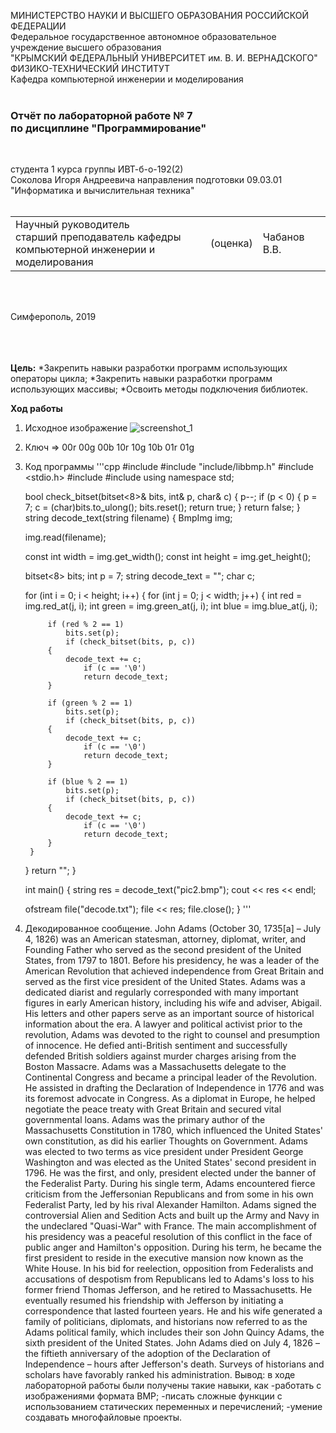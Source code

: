 МИНИСТЕРСТВО НАУКИ  И ВЫСШЕГО ОБРАЗОВАНИЯ РОССИЙСКОЙ ФЕДЕРАЦИИ  
Федеральное государственное автономное образовательное учреждение высшего образования  
"КРЫМСКИЙ ФЕДЕРАЛЬНЫЙ УНИВЕРСИТЕТ им. В. И. ВЕРНАДСКОГО"  
ФИЗИКО-ТЕХНИЧЕСКИЙ ИНСТИТУТ  
Кафедра компьютерной инженерии и моделирования
<br/><br/>

### Отчёт по лабораторной работе № 7<br/> по дисциплине "Программирование"
<br/>

студента 1 курса группы ИВТ-б-о-192(2)  
Соколова Игоря Андреевича 
направления подготовки 09.03.01 "Информатика и вычислительная техника"  
<br/>

<table>
<tr><td>Научный руководитель<br/> старший преподаватель кафедры<br/> компьютерной инженерии и моделирования</td>
<td>(оценка)</td>
<td>Чабанов В.В.</td>
</tr>
</table>
<br/><br/>

Симферополь, 2019

<br/><br/><br/>**Цель:** 
*Закрепить навыки разработки программ использующих операторы цикла;
*Закрепить навыки разработки программ использующих массивы;
*Освоить методы подключения библиотек.

**Ход работы**
1) Исходное изображение
![screenshot_1](https://neroid.ru/wp-content/uploads/2020/02/pic2.bmp)

2) Ключ => 00r 00g 00b 10r 10g 10b 01r 01g

3) Код программы 
'''cpp
#include <iostream>
#include "include/libbmp.h"
#include <stdio.h>
#include <fstream>
#include <bitset>
using namespace std;

    bool check_bitset(bitset<8>& bits, int& p, char& c)
    {
    p--;
	if (p < 0)
	{
		p = 7;
		c = (char)bits.to_ulong();
		bits.reset();
		return true;
	}
	return false;
    }
    string decode_text(string filename)
    {
	BmpImg img;
    
	img.read(filename);

	const int width = img.get_width();
	const int height = img.get_height();

	bitset<8> bits;
	int p = 7;
	string decode_text = "";
	char c;

	for (int i = 0; i < height; i++)
	{
		for (int j = 0; j < width; j++)
		{
			int red = img.red_at(j, i);
			int green = img.green_at(j, i);
			int blue = img.blue_at(j, i);

			if (red % 2 == 1)
				bits.set(p);
		    	if (check_bitset(bits, p, c))
			{
				decode_text += c;
			    	if (c == '\0')
					return decode_text;
			}

			if (green % 2 == 1)
				bits.set(p);
			    if (check_bitset(bits, p, c))
			{
				decode_text += c;
				    if (c == '\0')
					return decode_text;
			}

			if (blue % 2 == 1)
				bits.set(p);
			    if (check_bitset(bits, p, c))
			{
				decode_text += c;
			    	if (c == '\0')
					return decode_text;
			}
		}
	}
	return "";
    }

    int main()
    {
	string res = decode_text("pic2.bmp");
	cout << res << endl;

	ofstream file("decode.txt");
	file << res;
	file.close();
    }
'''

4) Декодированное сообщение.
John Adams (October 30, 1735[a] – July 4, 1826) was an American statesman, attorney, diplomat, writer, and Founding Father who served as the second president of the United States, from 1797 to 1801. Before his presidency, he was a leader of the American Revolution that achieved independence from Great Britain and served as the first vice president of the United States. Adams was a dedicated diarist and regularly corresponded with many important figures in early American history, including his wife and adviser, Abigail. His letters and other papers serve as an important source of historical information about the era. 
A lawyer and political activist prior to the revolution, Adams was devoted to the right to counsel and presumption of innocence. He defied anti-British sentiment and successfully defended British soldiers against murder charges arising from the Boston Massacre. Adams was a Massachusetts delegate to the Continental Congress and became a principal leader of the Revolution. He assisted in drafting the Declaration of Independence in 1776 and was its foremost advocate in Congress. As a diplomat in Europe, he helped negotiate the peace treaty with Great Britain and secured vital governmental loans. Adams was the primary author of the Massachusetts Constitution in 1780, which influenced the United States' own constitution, as did his earlier Thoughts on Government. 
Adams was elected to two terms as vice president under President George Washington and was elected as the United States' second president in 1796. He was the first, and only, president elected under the banner of the Federalist Party. During his single term, Adams encountered fierce criticism from the Jeffersonian Republicans and from some in his own Federalist Party, led by his rival Alexander Hamilton. Adams signed the controversial Alien and Sedition Acts and built up the Army and Navy in the undeclared "Quasi-War" with France. The main accomplishment of his presidency was a peaceful resolution of this conflict in the face of public anger and Hamilton's opposition. During his term, he became the first president to reside in the executive mansion now known as the White House. 
In his bid for reelection, opposition from Federalists and accusations of despotism from Republicans led to Adams's loss to his former friend Thomas Jefferson, and he retired to Massachusetts. He eventually resumed his friendship with Jefferson by initiating a correspondence that lasted fourteen years. He and his wife generated a family of politicians, diplomats, and historians now referred to as the Adams political family, which includes their son John Quincy Adams, the sixth president of the United States. John Adams died on July 4, 1826 – the fiftieth anniversary of the adoption of the Declaration of Independence – hours after Jefferson's death. Surveys of historians and scholars have favorably ranked his administration.
Вывод:
в ходе лабораторной работы были получены такие навыки, как
-работать с изображениями формата BMP;
-писать сложные функции с использованием статических переменных и перечислений;
-умение создавать многофайловые проекты.




